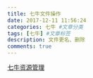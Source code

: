 ```yaml
---
title: 七牛文件操作
date: 2017-12-11 11:56:24
categories: 七牛 #文章分类
tags: [七牛] #文章标签
description: 文件更名、删除
comments: true
---
```

<!-- more -->
[七牛资源管理](https://developer.qiniu.com/kodo/sdk/1239/java#7)

